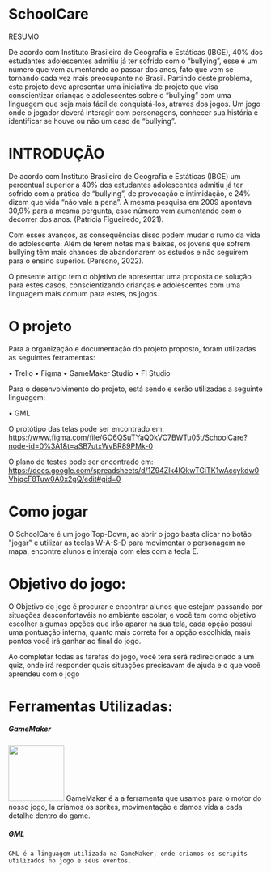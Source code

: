 # SchoolCare
RESUMO

De acordo com Instituto Brasileiro de Geografia e Estáticas (IBGE), 40% dos estudantes adolescentes admitiu já ter sofrido com o “bullying”, esse é um número que vem aumentando ao passar dos anos, fato que vem se tornando cada vez mais preocupante no Brasil. Partindo deste problema, este projeto deve apresentar uma iniciativa de projeto que visa conscientizar crianças e adolescentes sobre o “bullying” com uma linguagem que seja mais fácil de conquistá-los, através dos jogos. Um jogo onde o jogador deverá interagir com personagens, conhecer sua história e identificar se houve ou não um caso de “bullying”.

#	INTRODUÇÃO

De acordo com Instituto Brasileiro de Geografia e Estáticas (IBGE) um percentual superior a 40% dos estudantes adolescentes admitiu já ter sofrido com a prática de “bullying”, de provocação e intimidação, e 24% dizem que vida “não vale a pena”. A mesma pesquisa em 2009 apontava 30,9% para a mesma pergunta, esse número vem aumentando com o decorrer dos anos. (Patrícia Figueiredo, 2021).
  
Com esses avanços, as consequências disso podem mudar o rumo da vida do adolescente. Além de terem notas mais baixas, os jovens que sofrem bullying têm mais chances de abandonarem os estudos e não seguirem para o ensino superior. (Persono, 2022).
  
O presente artigo tem o objetivo de apresentar uma proposta de solução para estes casos, conscientizando crianças e adolescentes com uma linguagem mais comum para estes, os jogos. 

# O projeto

Para a organização e documentação do projeto proposto, foram utilizadas as seguintes ferramentas:

•	Trello
•	Figma
•	GameMaker Studio
•	Fl Studio

Para o desenvolvimento do projeto, está sendo e serão utilizadas a seguinte linguagem:

•	GML

O protótipo das telas pode ser encontrado em: 
https://www.figma.com/file/GO6QSuTYaQ0kVC7BWTu05t/SchoolCare?node-id=0%3A1&t=aSB7utxWvBR89PMk-0

O plano de testes pode ser encontrado em:
https://docs.google.com/spreadsheets/d/1Z94Zlk4IQkwTGiTK1wAccykdw0VhjqcF8Tuw0A0x2gQ/edit#gid=0

# Como jogar
O SchoolCare é um jogo Top-Down, ao abrir o jogo basta clicar no botão "jogar" e utilizar as teclas W-A-S-D para movimentar o personagem no mapa, encontre alunos e interaja com eles com a tecla E.

# Objetivo do jogo:
O Objetivo do jogo é procurar e encontrar alunos que estejam passando por situações desconfortavéis no ambiente escolar, e você tem como objetivo escolher algumas opções que irão aparer na sua tela, cada opção possui uma pontuação interna, quanto mais correta for a opção escolhida, mais pontos você irá ganhar ao final do jogo.

Ao completar todas as tarefas do jogo, você tera será redirecionado a um quiz, onde irá responder quais situações precisavam de ajuda e o que você aprendeu com o jogo

# Ferramentas Utilizadas:
##### __GameMaker__
<image src ="https://user-images.githubusercontent.com/86853926/214434176-83cc962d-5a3a-413e-b5c8-64313bc899c8.png" height="110px">
  GameMaker é a a ferramenta que usamos para o motor do nosso jogo, la criamos os sprites, movimentação e damos vida a cada detalhe dentro do game.
  

##### __GML__
    GML é a linguagem utilizada na GameMaker, onde criamos os scripits utilizados no jogo e seus eventos.

  
  
